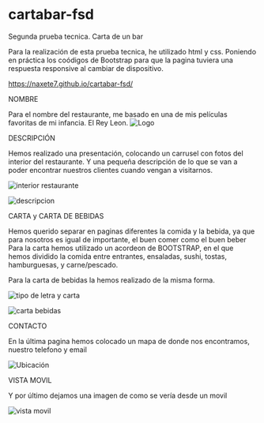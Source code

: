# cartabar-fsd
Segunda prueba tecnica. Carta de un bar

Para la realización de esta prueba tecnica, he utilizado html y css. Poniendo en práctica los coódigos de Bootstrap para que la pagina tuviera una respuesta responsive al cambiar de dispositivo.

https://naxete7.github.io/cartabar-fsd/

NOMBRE

Para el nombre del restaurante, me basado en una de mis películas favoritas de mi infancia. El Rey Leon.
![Logo](https://user-images.githubusercontent.com/109297564/193407961-85921046-4b82-46e1-9ccc-11c76b902bd5.jpg)

DESCRIPCIÓN

Hemos realizado una presentación, colocando un carrusel con fotos del interior del restaurante.
Y una pequeña descripción de lo que se van a poder encontrar nuestros clientes cuando vengan a visitarnos.

![interior restaurante](https://user-images.githubusercontent.com/109297564/193408131-4f88a712-87c4-488a-aaa3-6f915ad2fc19.jpg)


![descripcion](https://user-images.githubusercontent.com/109297564/193408068-7bcbc44d-5315-4430-8d53-cb2abae0186a.jpg)


CARTA y CARTA DE BEBIDAS

Hemos querido separar en paginas diferentes la comida y la bebida, ya que para nosotros es igual de importante, el buen comer como el buen beber
Para la carta hemos utilizado un acordeon de BOOTSTRAP, en el que hemos dividido la comida entre entrantes, ensaladas, sushi, tostas, hamburguesas, y carne/pescado.

Para la carta de bebidas la hemos realizado de la misma forma.

![tipo de letra y carta](https://user-images.githubusercontent.com/109297564/193408146-e4e600f4-d29d-4288-b821-9564eb13673d.jpg)



![carta bebidas](https://user-images.githubusercontent.com/109297564/193408338-8c1db4b4-08c5-4a6d-b61a-30b13f501168.jpg)


CONTACTO

En la última pagina hemos colocado un mapa de donde nos encontramos, nuestro telefono  y email

![Ubicación](https://user-images.githubusercontent.com/109297564/193408426-4a3c99b4-fd67-4e89-9eaf-7c1f11db5cd4.jpg)

VISTA MOVIL

Y por último dejamos una imagen de como se vería desde un movil


![vista movil](https://user-images.githubusercontent.com/109297564/193408449-44c96386-cd9b-4276-bb24-233535e42749.jpg)


